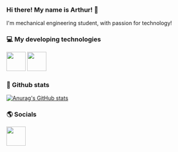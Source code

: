 ### Hi there! My name is Arthur! 👋
I'm mechanical engineering student, with passion for technology!

### 💻 My developing technologies
<div style="display: inline">
<img width="50" weight="50" src="https://cdn.jsdelivr.net/gh/devicons/devicon@latest/icons/microsoftsqlserver/microsoftsqlserver-original-wordmark.svg" />
<img width="50" weight="50" src="https://cdn.jsdelivr.net/gh/devicons/devicon@latest/icons/csharp/csharp-original.svg" />
</div>

### 🎲 Github stats
[![Anurag's GitHub stats](https://github-readme-stats.vercel.app/api?username=ArthurL13&show_icons=true)](https://github.com/anuraghazra/github-readme-stats&show_icons=true)

### 🌎 Socials
<a href="https://www.linkedin.com/in/arthur-loriato-calmon-de-figueiredo-a252091b8/">
<img width="50" weight="50" src="https://cdn.jsdelivr.net/gh/devicons/devicon@latest/icons/linkedin/linkedin-original.svg" />
